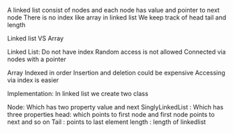 A linked list consist of nodes and each node has value and pointer to next node
There is no index like array in linked list
We keep track of head tail and length

Linked list VS Array

Linked List:
Do not have index 
Random access is not allowed
Connected via nodes with a pointer

Array
Indexed in order
Insertion and deletion could be expensive
Accessing via index is easier

Implementation:
In linked list we create two class

Node: Which has two property value and next
SinglyLinkedList : Which has three properties
head: which points to first node and first node points to next and so on
Tail : points to last element
length : length of linkedlist
